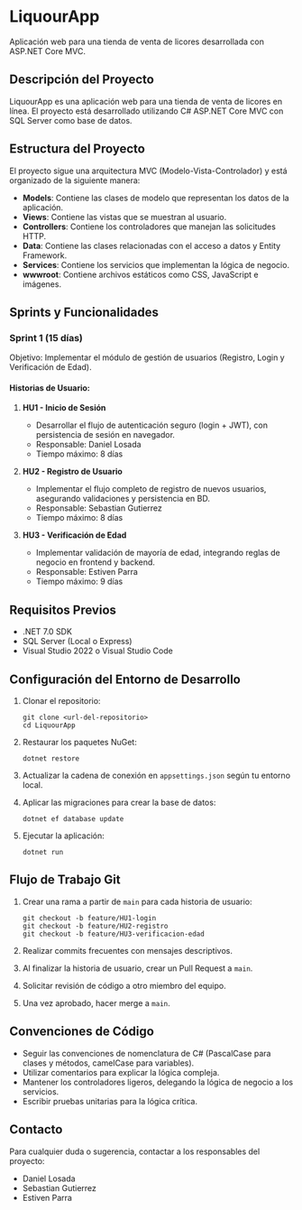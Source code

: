 # LiquourApp

Aplicación web para una tienda de venta de licores desarrollada con ASP.NET Core MVC.

## Descripción del Proyecto

LiquourApp es una aplicación web para una tienda de venta de licores en línea. El proyecto está desarrollado utilizando C# ASP.NET Core MVC con SQL Server como base de datos.

## Estructura del Proyecto

El proyecto sigue una arquitectura MVC (Modelo-Vista-Controlador) y está organizado de la siguiente manera:

- **Models**: Contiene las clases de modelo que representan los datos de la aplicación.
- **Views**: Contiene las vistas que se muestran al usuario.
- **Controllers**: Contiene los controladores que manejan las solicitudes HTTP.
- **Data**: Contiene las clases relacionadas con el acceso a datos y Entity Framework.
- **Services**: Contiene los servicios que implementan la lógica de negocio.
- **wwwroot**: Contiene archivos estáticos como CSS, JavaScript e imágenes.

## Sprints y Funcionalidades

### Sprint 1 (15 días)

Objetivo: Implementar el módulo de gestión de usuarios (Registro, Login y Verificación de Edad).

#### Historias de Usuario:

1. **HU1 - Inicio de Sesión**
   - Desarrollar el flujo de autenticación seguro (login + JWT), con persistencia de sesión en navegador.
   - Responsable: Daniel Losada
   - Tiempo máximo: 8 días

2. **HU2 - Registro de Usuario**
   - Implementar el flujo completo de registro de nuevos usuarios, asegurando validaciones y persistencia en BD.
   - Responsable: Sebastian Gutierrez
   - Tiempo máximo: 8 días

3. **HU3 - Verificación de Edad**
   - Implementar validación de mayoría de edad, integrando reglas de negocio en frontend y backend.
   - Responsable: Estiven Parra
   - Tiempo máximo: 9 días

## Requisitos Previos

- .NET 7.0 SDK
- SQL Server (Local o Express)
- Visual Studio 2022 o Visual Studio Code

## Configuración del Entorno de Desarrollo

1. Clonar el repositorio:
   ```
   git clone <url-del-repositorio>
   cd LiquourApp
   ```

2. Restaurar los paquetes NuGet:
   ```
   dotnet restore
   ```

3. Actualizar la cadena de conexión en `appsettings.json` según tu entorno local.

4. Aplicar las migraciones para crear la base de datos:
   ```
   dotnet ef database update
   ```

5. Ejecutar la aplicación:
   ```
   dotnet run
   ```

## Flujo de Trabajo Git

1. Crear una rama a partir de `main` para cada historia de usuario:
   ```
   git checkout -b feature/HU1-login
   git checkout -b feature/HU2-registro
   git checkout -b feature/HU3-verificacion-edad
   ```

2. Realizar commits frecuentes con mensajes descriptivos.

3. Al finalizar la historia de usuario, crear un Pull Request a `main`.

4. Solicitar revisión de código a otro miembro del equipo.

5. Una vez aprobado, hacer merge a `main`.

## Convenciones de Código

- Seguir las convenciones de nomenclatura de C# (PascalCase para clases y métodos, camelCase para variables).
- Utilizar comentarios para explicar la lógica compleja.
- Mantener los controladores ligeros, delegando la lógica de negocio a los servicios.
- Escribir pruebas unitarias para la lógica crítica.

## Contacto

Para cualquier duda o sugerencia, contactar a los responsables del proyecto:

- Daniel Losada
- Sebastian Gutierrez
- Estiven Parra